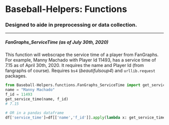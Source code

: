 # Baseball-Helpers: Functions
### Designed to aide in preprocessing or data collection.
***

##### FanGraphs_ServiceTime (as of July 30th, 2020)
  This function will webscrape the service time of a player from FanGraphs. For example, Manny Machado with Player Id 11493, has a service time of 7.15 as of April 30th, 2020. It requires the name and Player Id (from fangraphs of course). Requires `bs4` (*beautifulsoup4*) and `urllib.request` packages.
  ```python
  from Baseball-Helpers.functions.FanGraphs_ServiceTime import get_service_time
  name = "Manny Machado"
  f_id = 11493
  get_service_time(name, f_id)
  # 7.15
  
  # OR in a pandas dataframe
  df['service_time']=df[['name','f_id']].apply(lambda x: get_service_time(x['name'], x['f_id']), axis=1)
  ```
